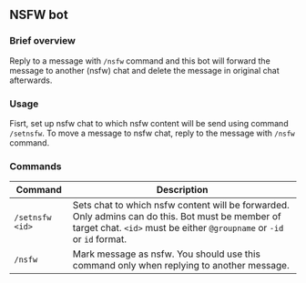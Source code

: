 ## **NSFW bot**

### Brief overview
Reply to a message with `/nsfw` command and this bot will forward the message to another (nsfw) chat and delete the message in original chat afterwards.

### Usage
Fisrt, set up nsfw chat to which nsfw content will be send using command `/setnsfw`. To move a message to nsfw chat, reply to the message with `/nsfw` command.

### Commands
| Command         | Description                                                                                                    |
| --------------- | -------------------------------------------------------------------------------------------------------------  |
| `/setnsfw <id>` | Sets chat to which nsfw content will be forwarded. Only admins can do this. Bot must be member of target chat. `<id>` must be either `@groupname` or `-id` or `id` format. |
| `/nsfw`         | Mark message as nsfw. You should use this command only when replying to another message.                       |